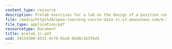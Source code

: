 ```yaml
---
content_type: resource
description: Prelab exercises for a lab on the design of a position control loop.
file: /media/https%3A/open-learning-course-data-rc.s3.amazonaws.com/6-302-feedback-systems-spring-2007/3915430085314c7601e80eb0c163fbd1_prelab_1c.pdf
file_type: application/pdf
resourcetype: Document
title: prelab_1c.pdf
uid: 39154300-8531-4c76-01e8-0eb0c163fbd1
---
```

